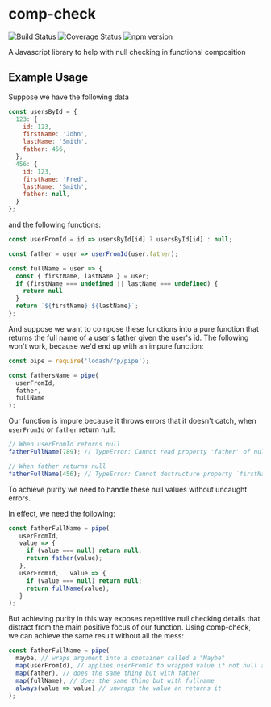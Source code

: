 # comp-check
[![Build Status](https://travis-ci.org/mmcglone/comp-check.svg?branch=master)](https://travis-ci.org/mmcglone/comp-check)
[![Coverage Status](https://coveralls.io/repos/mmcglone/comp-check/badge.svg?branch=master)](https://coveralls.io/r/mmcglone/comp-check?branch=master)
[![npm version](https://badge.fury.io/js/comp-check.svg)](https://badge.fury.io/js/comp-check)

A Javascript library to help with null checking in functional composition

## Example Usage
Suppose we have the following data
```javascript
const usersById = {
  123: {
    id: 123,
    firstName: 'John',
    lastName: 'Smith',
    father: 456,
  },
  456: {
    id: 123,
    firstName: 'Fred',
    lastName: 'Smith',
    father: null,
  }
};
```
and the following functions:
```javascript
const userFromId = id => usersById[id] ? usersById[id] : null;

const father = user => userFromId(user.father);

const fullName = user => {
  const { firstName, lastName } = user;
  if (firstName === undefined || lastName === undefined) {
    return null
  }
  return `${firstName} ${lastName}`;
};
```
And suppose we want to compose these functions into a pure function that returns
the full name of a user's father given the user's id.
The following won't work, because we'd end up with an impure function:
```javascript
const pipe = require('lodash/fp/pipe');

const fathersName = pipe(
  userFromId,
  father,
  fullName
);
```
Our function is impure because it throws errors that it doesn't catch,
when `userFromId` or `father` return null:
```javascript
// When userFromId returns null
fatherFullName(789); // TypeError: Cannot read property 'father' of null

// When father returns null
fatherFullName(456); // TypeError: Cannot destructure property `firstName` of 'undefined' or 'null'.
```
To achieve purity we need to handle these null values without uncaught errors.

In effect, we need the following:
```javascript
const fatherFullName = pipe(
   userFromId,
   value => {
     if (value === null) return null;
     return father(value);
   },
   userFromId,   value => {
     if (value === null) return null;
     return fullName(value);
   }
);
```
But achieving purity in this way exposes repetitive null checking details
that distract from the main positive focus of our function.
Using comp-check, we can achieve the same result without all the mess:
```javascript
const fatherFullName = pipe(
  maybe, // wraps argument into a container called a "Maybe"
  map(userFromId), // applies userFromId to wrapped value if not null and wraps it into a new Maybe
  map(father), // does the same thing but with father
  map(fullName), // does the same thing but with fullname
  always(value => value) // unwraps the value an returns it
);
```
